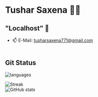 # Tushar Saxena 👨‍💻
## "Localhost" 👋

<!--
**0124hitesh/0124hitesh** is a ✨ _special_ ✨ repository because its `README.md` (this file) appears on your GitHub profile.

Here are some ideas to get you started:

- 🔭 I’m currently working on ...
- 🌱 I’m currently learning Machine Learning
- 👯 I’m looking to collaborate on Web Desiging
- 🤔 I’m looking for help with ...
- 💬 Ask me about ...

- 😄 Pronouns: ...
- ⚡ Fun fact: ...
-->

<!--
🌱 I’m currently Working as a Game Dev Trainee
-->
- 📫 E-Mail: tusharsaxena771@gmail.com
<br/><br/>
<!--![Top Langs](https://github-readme-stats.vercel.app/api/top-langs/?username=0124hitesh&theme=tokyonight)<br/>-->
## Git Status

![languages](https://github-readme-stats-eight-theta.vercel.app/api/top-langs/?username=Tusharsaxena290&layout=compact,issues&theme=tokyonight)

![Streak](https://github-readme-streak-stats.herokuapp.com/?user=Tusharsaxena290&show_icons=true&theme=tokyonight)<br/>
![GitHub stats](https://github-readme-stats.vercel.app/api?username=Tusharsaxena290&count_private=true&theme=tokyonight)<br/>


